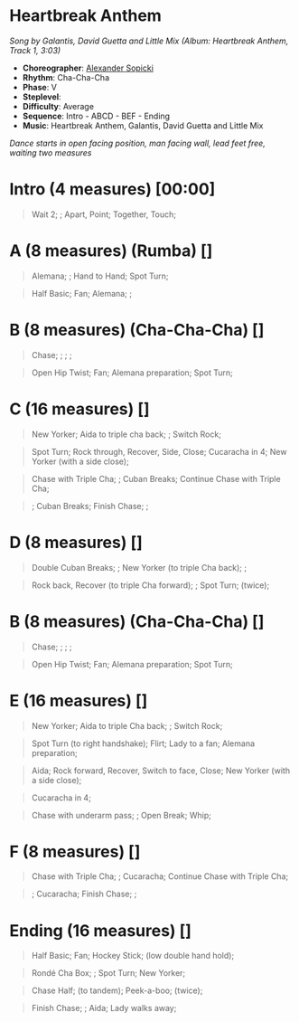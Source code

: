 # Heartbreak Anthem
*Song by Galantis, David Guetta and Little Mix (Album: Heartbreak Anthem, Track 1, 3:03)*

* **Choreographer**: [Alexander Sopicki](mailto:cuesheets@gmx.net "cuesheets@gmx.net")
* **Rhythm**: Cha-Cha-Cha
* **Phase**: V
* **Steplevel**:
* **Difficulty**: Average
* **Sequence**: Intro - ABCD - BEF - Ending
* **Music**: Heartbreak Anthem, Galantis, David Guetta and Little Mix

*Dance starts in open facing position, man facing wall, lead feet free, waiting two measures*

# Intro (4 measures) [00:00]

> Wait 2; ; Apart, Point; Together, Touch;

# A (8 measures) (Rumba) []

> Alemana; ; Hand to Hand; Spot Turn;

> Half Basic; Fan; Alemana; ;

# B (8 measures) (Cha-Cha-Cha) []

> Chase; ; ; ;

> Open Hip Twist; Fan; Alemana preparation; Spot Turn;

# C (16 measures) []

> New Yorker; Aida to triple cha back; ; Switch Rock;

> Spot Turn; Rock through, Recover, Side, Close; Cucaracha in 4; New Yorker (with a side close);

> Chase with Triple Cha; ; Cuban Breaks; Continue Chase with Triple Cha;

> ; Cuban Breaks; Finish Chase; ;

# D (8 measures) []

> Double Cuban Breaks; ; New Yorker (to triple Cha back); ;

> Rock back, Recover (to triple Cha forward); ; Spot Turn; (twice);

# B (8 measures) (Cha-Cha-Cha) []

> Chase; ; ; ;

> Open Hip Twist; Fan; Alemana preparation; Spot Turn;

# E (16 measures) []

> New Yorker; Aida to triple Cha back; ; Switch Rock;

> Spot Turn (to right handshake); Flirt; Lady to a fan; Alemana preparation;

> Aida; Rock forward, Recover, Switch to face, Close; New Yorker (with a side close);

> Cucaracha in 4;

> Chase with underarm pass; ; Open Break; Whip;

# F (8 measures) []

> Chase with Triple Cha; ; Cucaracha; Continue Chase with Triple Cha;

> ; Cucaracha; Finish Chase; ;

# Ending (16 measures) []

> Half Basic; Fan; Hockey Stick; (low double hand hold);

> Rondé Cha Box; ; Spot Turn; New Yorker;

> Chase Half; (to tandem); Peek-a-boo; (twice);

> Finish Chase; ; Aida; Lady walks away;